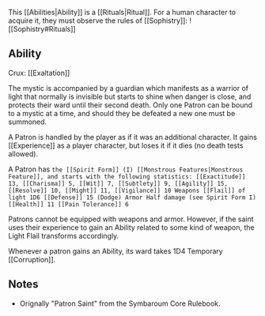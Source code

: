 This [[Abilities|Ability]] is a [[Rituals|Ritual]]. For a human character to acquire it, they must observe the rules of [[Sophistry]]:
![[Sophistry#Rituals]]
## Ability
Crux: [[Exaltation]]

The mystic is accompanied by a guardian which manifests as a warrior of light that normally is invisible but starts to shine when danger is close, and protects their ward until their second death. Only one Patron can be bound to a mystic at a time, and should they be defeated a new one must be summoned.

A Patron is handled by the player as if it was an additional character. It gains [[Experience]] as a player character, but loses it if it dies (no death tests allowed).

A Patron has `the [[Spirit Form]] (I) [[Monstrous Features|Monstrous Feature]], and starts with the following statistics: [[Exactitude]] 13, [[Charisma]] 5, [[Wit]] 7, [[Subtlety]] 9, [[Agility]] 15, [[Resolve]] 10, [[Might]] 11, [[Vigilance]] 10 Weapons [[Flail]] of light 1D6 [[Defense]] 15 (Dodge) Armor Half damage (see Spirit Form I) [[Health]] 11 [[Pain Tolerance]] 6`

Patrons cannot be equipped with weapons and armor. However, if the saint uses their experience to gain an Ability related to some kind of weapon, the Light Flail transforms accordingly.

Whenever a patron gains an Ability, its ward takes 1D4 Temporary [[Corruption]].
## Notes
* Orignally "Patron Saint" from the Symbaroum Core Rulebook.